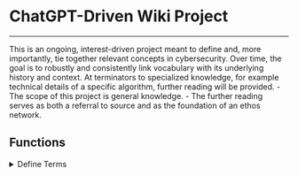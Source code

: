 # ChatGPT-Driven Wiki Project

---

This is an ongoing, interest-driven project meant to define and, more importantly, tie together relevant concepts in cybersecurity.
Over time, the goal is to robustly and consistently link vocabulary with its underlying history and context.
At terminators to specialized knowledge, for example technical details of a specific algorithm, further reading will be provided.
    - The scope of this project is general knowledge.
    - The further reading serves as both a referral to source and as the foundation of an ethos network.

## Functions

  <details class="markdown" id="1" markdown="1">
  <summary>Define Terms</summary>
  
  1. On page creation, submit the page title to ChatGPT for comment. It will usually offer a simple definition or ask for disambiguation. Tweak the prompt as necessary to elicit the definition.
  1. If the supplied definition does not address the context which motivated the prompt, ask followup questions in a way that encourages ChatGPT to affirm or deny.
  1. Link relevant vocabulary as in Link Pages. Mentions in followup questions should be those linked.

    </details>

  <details class="markdown" id="2" markdown="2">
  <summary>Link Pages</summary>
  
  1.  Manually add links on keywords and keyphrases. These should be at first mention.
  1.  URLs should be stemmed, special characters replaced, and acronyms placed at the end
  1.  See Crawling for resolving dead links.

    </details>

  <details class="markdown" id="2" markdown="2">
  <summary>Crawling </summary>
  
  1.  Link Prediction
  1.  Unlinked Vocabulary Detection
  1.  Ethos Network

    </details>